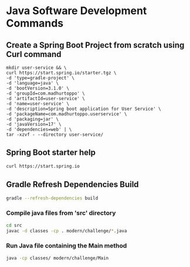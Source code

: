 # Java Software Development Commands

## Create a Spring Boot Project from scratch using Curl command

```shell
mkdir user-service && \
curl https://start.spring.io/starter.tgz \
-d 'type=gradle-project' \
-d 'language=java' \
-d 'bootVersion=3.1.0' \
-d 'groupId=com.madhurtoppo' \
-d 'artifactId=user-service' \
-d 'name=user-service' \
-d 'description=Spring boot application for User Service' \
-d 'packageName=com.madhurtoppo.userservice' \
-d 'packaging=jar' \
-d 'javaVersion=17' \
-d 'dependencies=web' | \
tar -xzvf - --directory user-service/
```

## Spring Boot starter help

```sh
curl https://start.spring.io
```

## Gradle Refresh Dependencies Build

```sh
gradle --refresh-dependencies build
```

### Compile java files from 'src' directory

```sh
cd src
javac -d classes -cp . modern/challenge/*.java
```

### Run Java file containing the Main method

```sh
java -cp classes/ modern/challenge/Main
```
